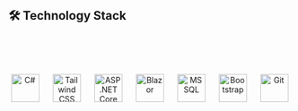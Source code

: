 ## 🛠️ Technology Stack

<div align="center" style="padding:40px 0;">
  <div style="display: flex; justify-content: center; align-items: center; flex-wrap: nowrap;">
    
   <img src="https://cdn.jsdelivr.net/gh/devicons/devicon/icons/csharp/csharp-original.svg" 
         alt="C#" 
         style="width:50px;height:50px;object-fit:contain;margin:12px;" />
    
   <img src="https://upload.wikimedia.org/wikipedia/commons/d/d5/Tailwind_CSS_Logo.svg" 
         alt="Tailwind CSS" 
         style="width:50px;height:50px;object-fit:contain;margin:12px;" />
    
   <img src="https://upload.wikimedia.org/wikipedia/commons/e/ee/.NET_Core_Logo.svg" 
         alt="ASP.NET Core" 
         style="width:50px;height:50px;object-fit:contain;margin:12px;" />
    
   <img src="https://cdn.jsdelivr.net/gh/devicons/devicon/icons/blazor/blazor-original.svg" 
         alt="Blazor" 
         style="width:50px;height:50px;object-fit:contain;margin:12px;" />
    
  <img src="https://cdn.jsdelivr.net/gh/devicons/devicon/icons/microsoftsqlserver/microsoftsqlserver-plain.svg" 
         alt="MSSQL" 
         style="width:50px;height:50px;object-fit:contain;margin:12px;" />
    
  <img src="https://cdn.jsdelivr.net/gh/devicons/devicon/icons/bootstrap/bootstrap-original.svg" 
         alt="Bootstrap" 
         style="width:50px;height:50px;object-fit:contain;margin:12px;" />
    
   <img src="https://cdn.jsdelivr.net/gh/devicons/devicon/icons/git/git-original.svg" 
         alt="Git" 
         style="width:50px;height:50px;object-fit:contain;margin:12px;" />
    
  </div>
</div>
